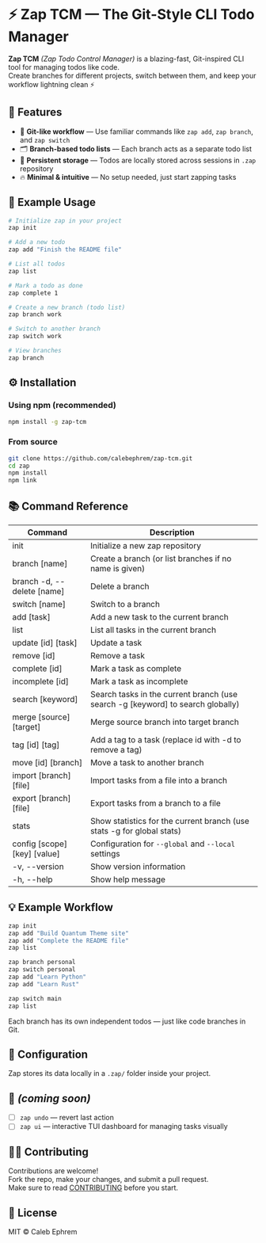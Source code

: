 # ⚡ Zap TCM — The Git-Style CLI Todo Manager

**Zap TCM** _(Zap Todo Control Manager)_ is a blazing-fast, Git-inspired CLI tool for managing todos like code.  
Create branches for different projects, switch between them, and keep your workflow lightning clean ⚡

## 🚀 Features

- 🧠 **Git-like workflow** — Use familiar commands like `zap add`, `zap branch`, and `zap switch`
- 🗂️ **Branch-based todo lists** — Each branch acts as a separate todo list
- 💾 **Persistent storage** — Todos are locally stored across sessions in `.zap` repository
- 🔥 **Minimal & intuitive** — No setup needed, just start zapping tasks

## 🧩 Example Usage

```bash
# Initialize zap in your project
zap init

# Add a new todo
zap add "Finish the README file"

# List all todos
zap list

# Mark a todo as done
zap complete 1

# Create a new branch (todo list)
zap branch work

# Switch to another branch
zap switch work

# View branches
zap branch
```

## ⚙️ Installation

### Using npm (recommended)

```bash
npm install -g zap-tcm
```

### From source

```bash
git clone https://github.com/calebephrem/zap-tcm.git
cd zap
npm install
npm link
```

## 📚 Command Reference

| Command                      | Description                                                                     |
| ---------------------------- | ------------------------------------------------------------------------------- |
| init                         | Initialize a new zap repository                                                 |
| branch [name]                | Create a branch (or list branches if no name is given)                          |
| branch -d, --delete [name]   | Delete a branch                                                                 |
| switch [name]                | Switch to a branch                                                              |
| add [task]                   | Add a new task to the current branch                                            |
| list                         | List all tasks in the current branch                                            |
| update [id] [task]           | Update a task                                                                   |
| remove [id]                  | Remove a task                                                                   |
| complete [id]                | Mark a task as complete                                                         |
| incomplete [id]              | Mark a task as incomplete                                                       |
| search [keyword]             | Search tasks in the current branch (use search -g [keyword] to search globally) |
| merge [source] [target]      | Merge source branch into target branch                                          |
| tag [id] [tag]               | Add a tag to a task (replace id with -d to remove a tag)                        |
| move [id] [branch]           | Move a task to another branch                                                   |
| import [branch] [file]       | Import tasks from a file into a branch                                          |
| export [branch] [file]       | Export tasks from a branch to a file                                            |
| stats                        | Show statistics for the current branch (use stats -g for global stats)          |
| config [scope] [key] [value] | Configuration for `--global` and `--local` settings                             |
| -v, --version                | Show version information                                                        |
| -h, --help                   | Show help message                                                               |

## 💡 Example Workflow

```bash
zap init
zap add "Build Quantum Theme site"
zap add "Complete the README file"
zap list

zap branch personal
zap switch personal
zap add "Learn Python"
zap add "Learn Rust"

zap switch main
zap list
```

Each branch has its own independent todos — just like code branches in Git.

## 🧰 Configuration

Zap stores its data locally in a `.zap/` folder inside your project.

## 🌟 _(coming soon)_

- [ ] `zap undo` — revert last action
- [ ] `zap ui` — interactive TUI dashboard for managing tasks visually

## 🧑‍💻 Contributing

Contributions are welcome!  
Fork the repo, make your changes, and submit a pull request.  
Make sure to read [CONTRIBUTING](./CONTRIBUTING.md) before you start.

## 📄 License

MIT © Caleb Ephrem
